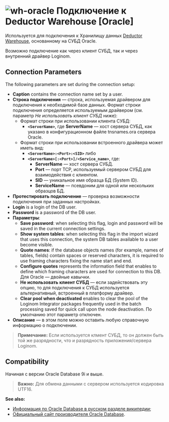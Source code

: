 # ![wh-oracle](../../../images/icons/data-sources/wh-oracle_default.svg) Подключение к Deductor Warehouse [Oracle]

Используется для подключения к Хранилищу данных [Deductor Warehouse](../../../data-format/data-warehouse.md), основанному на СУБД Oracle.

Возможно подключение как через клиент СУБД, так и через внутренний драйвер Loginom.

## Connection Parameters

The following parameters are set during the connection setup:

* **Caption** contains the connection name set by a user.
* **Строка подключения** — строка, используемая драйвером для подключения к необходимой базе данных. Формат строки подключения определяется используемым драйвером (см. параметр *Не использовать клиент СУБД* ниже):
   * Формат строки при использовании клиента СУБД:
      * **`<ServerName>`**, где
         **ServerName** — хост сервера СУБД, как указано в конфигурационном файле tnsnames.ora сервера Oracle.
   * Формат строки при использовании встроенного драйвера может иметь вид:
      * **`<ServerName>:<Port>:<SID>`** либо
      * **`<ServerName>[:<Port>]/<Service_name>`**, где:
         * **ServerName** — хост сервера СУБД.
         * **Port** — порт TCP, используемый сервером СУБД для взаимодействия с клиентом.
         * **SID** — уникальное имя образца БД (System ID).
         * **ServiceName** — псевдоним для одной или нескольких образцов БД.
* **Протестировать подключение** — проверка возможности подключения при заданных настройках.
* **Login** is a login of the DB user.
* **Password** is a password of the DB user.
* **Параметры**:
   * **Save password**: when selecting this flag, login and password will be saved in the current connection settings.
   * **Show system tables**: when selecting this flag in the import wizard that uses this connection, the system DB tables available to a user become visible.
   * **Quote names**: if the database objects names (for example, names of tables, fields) contain spaces or reserved characters, it is required to use framing characters fixing the name start and end.
   * **Configure quotes** represents the information field that enables to define which framing characters are used for connection to this DB. Для Oracle — двойные кавычки.
   * **Не использовать клиент СУБД** — если задействовать эту опцию, то для подключения к СУБД используется альтернативный, встроенный в платформу драйвер.
   * **Clear pool when deactivated** enables to clear the pool of the Loginom Integrator packages frequently used in the batch processing saved for quick call upon the node deactivation. По умолчанию этот параметр отключен.
* **Описание** — в этом поле можно оставить любую справочную информацию о подключении.

> **Примечание:** Если используется клмент СУБД, то он должен быть той же разрядности, что и разрядность приложения/сервера Loginom.

## Compatibility

Начиная с версии Oracle Database 9i и выше.

> **Важно:** Для обмена данными с сервером используется кодировка UTF16.

**See also:**

* [Информация по Oracle Database в русском разделе википедии](https://ru.wikipedia.org/wiki/Oracle_Database);
* [Официальный сайт производителя Oracle Database](https://www.oracle.com/database).
